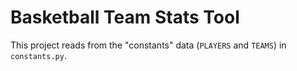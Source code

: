 # Basketball Team Stats Tool
This project reads from the "constants" data (`PLAYERS` and `TEAMS`) in `constants.py`. 
